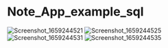 # Note_App_example_sql



![Screenshot_1659244521](https://user-images.githubusercontent.com/78425511/182011282-c91065a9-6b53-4f79-adb5-0fb2a57491c0.png)
![Screenshot_1659244525](https://user-images.githubusercontent.com/78425511/182011286-0b45bd58-3cb1-4514-9c7b-c946f4e6f293.png)
![Screenshot_1659244531](https://user-images.githubusercontent.com/78425511/182011287-8fc9c62e-4eef-4849-994b-2599878750fc.png)
![Screenshot_1659244535](https://user-images.githubusercontent.com/78425511/182011291-21b706b7-d4e1-4737-bc13-979896c2bf91.png)
